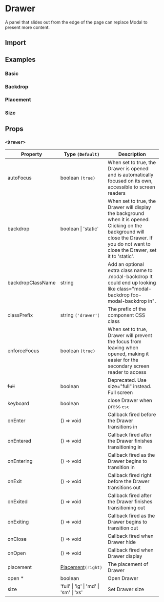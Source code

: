 # Drawer

A panel that slides out from the edge of the page can replace Modal to present more content.

## Import

<!--{include:(components/drawer/fragments/import.md)}-->

## Examples

### Basic

<!--{include:`basic.md`}-->

### Backdrop

<!--{include:`backdrop.md`}-->

### Placement

<!--{include:`placement.md`}-->

### Size

<!--{include:`size.md`}-->

## Props

### `<Drawer>`

| Property          | Type `(Default)`                                       | Description                                                                                                                                                                               |
| ----------------- | ------------------------------------------------------ | ----------------------------------------------------------------------------------------------------------------------------------------------------------------------------------------- |
| autoFocus         | boolean `(true)`                                       | When set to true, the Drawer is opened and is automatically focused on its own, accessible to screen readers                                                                              |
| backdrop          | boolean &#124; 'static'                                | When set to true, the Drawer will display the background when it is opened. Clicking on the background will close the Drawer. If you do not want to close the Drawer, set it to 'static'. |
| backdropClassName | string                                                 | Add an optional extra class name to .modal-backdrop It could end up looking like class="modal-backdrop foo-modal-backdrop in".                                                            |
| classPrefix       | string `('drawer')`                                    | The prefix of the component CSS class                                                                                                                                                     |
| enforceFocus      | boolean `(true)`                                       | When set to true, Drawer will prevent the focus from leaving when opened, making it easier for the secondary screen reader to access                                                      |
| ~~full~~          | boolean                                                | Deprecated. Use size="full" instead. Full screen                                                                                                                                          |
| keyboard          | boolean                                                | close Drawer when press `esc`                                                                                                                                                             |
| onEnter           | () => void                                             | Callback fired before the Drawer transitions in                                                                                                                                           |
| onEntered         | () => void                                             | Callback fired after the Drawer finishes transitioning in                                                                                                                                 |
| onEntering        | () => void                                             | Callback fired as the Drawer begins to transition in                                                                                                                                      |
| onExit            | () => void                                             | Callback fired right before the Drawer transitions out                                                                                                                                    |
| onExited          | () => void                                             | Callback fired after the Drawer finishes transitioning out                                                                                                                                |
| onExiting         | () => void                                             | Callback fired as the Drawer begins to transition out                                                                                                                                     |
| onClose           | () => void                                             | Callback fired when Drawer hide                                                                                                                                                           |
| onOpen            | () => void                                             | Callback fired when Drawer display                                                                                                                                                        |
| placement         | [Placement](#code-ts-placement-code)`(right)`          | The placement of Drawer                                                                                                                                                                   |
| open \*           | boolean                                                | Open Drawer                                                                                                                                                                               |
| size              | 'full' &#124; 'lg' &#124; 'md' &#124; 'sm' &#124; 'xs' | Set Drawer size                                                                                                                                                                           |

<!--{include:(_common/types/placement4.md)}-->
